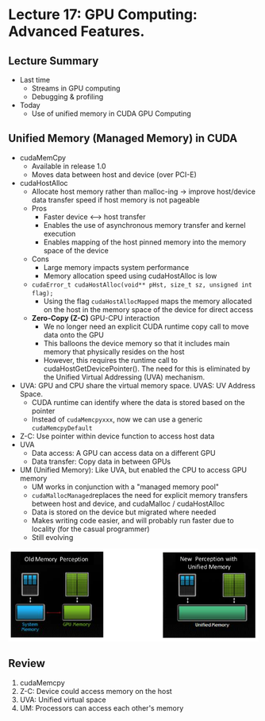 # Lecture 17: GPU Computing: Advanced Features.

## Lecture Summary

* Last time
  * Streams in GPU computing
  * Debugging & profiling
* Today
  * Use of unified memory in CUDA GPU Computing

## Unified Memory (Managed Memory) in CUDA

* cudaMemCpy
  * Available in release 1.0
  * Moves data between host and device (over PCI-E)
* cudaHostAlloc
  * Allocate host memory rather than malloc-ing -> improve host/device data transfer speed if host memory is not pageable
  * Pros
    * Faster device <--> host transfer
    * Enables the use of asynchronous memory transfer and kernel execution
    * Enables mapping of the host pinned memory into the memory space of the device
  * Cons
    * Large memory impacts system performance
    * Memory allocation speed using cudaHostAlloc is low
  * `cudaError_t cudaHostAlloc(void** pHst, size_t sz, unsigned int flag);`
    * Using the flag `cudaHostAllocMapped` maps the memory allocated on the host in the memory space of the device for direct access
  * **Zero-Copy (Z-C)** GPU-CPU interaction
    * We no longer need an explicit CUDA runtime copy call to move data onto the GPU
    * This balloons the device memory so that it includes main memory that physically resides on the host
    * However, this requires the runtime call to cudaHostGetDevicePointer(). The need for this is eliminated by the Unified Virtual Addressing (UVA) mechanism.
* UVA: GPU and CPU share the virtual memory space. UVAS: UV Address Space.
  * CUDA runtime can identify where the data is stored based on the pointer
  * Instead of `cudaMemcpyxxx`, now we can use a generic `cudaMemcpyDefault`
* Z-C: Use pointer within device function to access host data
* UVA
  * Data access: A GPU can access data on a different GPU
  * Data transfer: Copy data in between GPUs
* UM (Unified Memory): Like UVA, but enabled the CPU to access GPU memory
  * UM works in conjunction with a "managed memory pool"
  * `cudaMallocManaged`replaces the need for explicit memory transfers between host and device, and cudaMalloc / cudaHostAlloc
  * Data is stored on the device but migrated where needed
  * Makes writing code easier, and will probably run faster due to locality (for the casual programmer)
  * Still evolving

![Unified Memory simplifies things](<../../.gitbook/assets/Screen Shot 2021-03-08 at 6.21.50 PM.png>)

## Review

1. cudaMemcpy
2. Z-C: Device could access memory on the host
3. UVA: Unified virtual space
4. UM: Processors can access each other's memory
